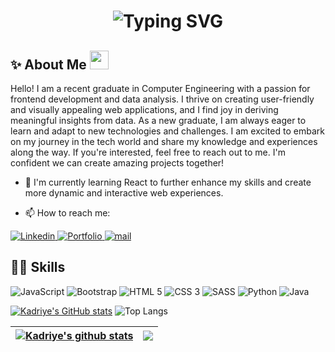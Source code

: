 <!--![Your SVG Image](dynamic_header.svg)-->

<div align="center">
    <h1>
        <img src="https://readme-typing-svg.herokuapp.com?font=Jetbrains+mono&size=40&duration=3000&color=33FF33&center=true&vCenter=true&width=435&lines=Hi+👋🏻;I'm+Kadriye+Demirci;This+is+my+Github;" alt="Typing SVG"/>
    </h1>
</div>
<h2>✨ About Me <img height="30" src="https://raw.githubusercontent.com/innng/innng/master/assets/kyubey.gif"> </h2>

<p >
   Hello! I am a recent graduate in Computer Engineering with a passion for frontend development and data analysis. I thrive on creating user-friendly and visually appealing web applications, and I find joy in deriving meaningful insights from data. As a new graduate, I am always eager to learn and adapt to new technologies and challenges. I am excited to embark on my journey in the tech world and share my knowledge and experiences along the way. If you're interested, feel free to reach out to me. I'm confident we can create amazing projects together!
</p>

- 🌱 I'm currently learning React to further enhance my skills and create more dynamic and interactive web experiences.

- 📫 How to reach me:

<div>
    <a href="https://www.linkedin.com/in/kadriye-demirci-3676b8203/">
        <img src="https://img.shields.io/badge/LINKEDIN-blue?color=blue" alt="Linkedin">
    </a>
    <a href="https://www.linkedin.com/in/kadriye-demirci-3676b8203/">
        <img  src="https://img.shields.io/badge/MY_PORTFOLIO-%23F36686?logo=4chan" alt="Portfolio">
    </a>
    <a href="mailto:kadriyedemirci773@gmail.com">
        <img  src="https://img.shields.io/badge/Kadriye_Demirci-%23ff0000?logo=gmail&logoColor=white" alt="mail">
    </a>
</div>



<h2>🤹🏻 Skills</h2>
<div>
    <img src="https://img.shields.io/badge/JAVASCRIPT-%23F7DF1E?style=for-the-badge&logo=javascript&logoColor=black" alt="JavaScript">
    <img src="https://img.shields.io/badge/bootstrap-%237952B3?style=for-the-badge&logo=bootstrap&logoColor=white" alt="Bootstrap">
    <img src="https://img.shields.io/badge/HTML_5-%23E34F26?style=for-the-badge&logo=html5&logoColor=white" alt="HTML 5">
    <img src="https://img.shields.io/badge/CSS_3-%231572B6?style=for-the-badge&logo=css&logoColor=white" alt="CSS 3">
    <img src="https://img.shields.io/badge/SASS-%23CC6699?style=for-the-badge&logo=sass&logoColor=white" alt="SASS"> 
    <img src="https://img.shields.io/badge/python-%233776AB?style=for-the-badge&logo=python&logoColor=white" alt="Python">
    <img src="https://img.shields.io/badge/Java-orange?style=for-the-badge&logoColor=white" alt="Java">
</div>

[![Kadriye's GitHub stats](https://github-readme-stats.vercel.app/api?username=Sularada)](https://github.com/anuraghazra/github-readme-stats)
![Top Langs](https://github-readme-stats.vercel.app/api/top-langs/?username=Sularada&layout=donut)

<table>
<thead>
<tr>
<th><a href="https://github.com/anuraghazra/github-readme-stats"><img align="center" src="https://camo.githubusercontent.com/5a284aa3e9c01ccf99d22cc5c6f5a64b3ff3948dad4f0e2cbdc6b28a1710ace4/68747470733a2f2f6769746875622d726561646d652d73746174732e76657263656c2e6170702f6170693f757365726e616d653d616e7572616768617a72612673686f775f69636f6e733d7472756526696e636c7564655f616c6c5f636f6d6d6974733d74727565267468656d653d627565667926686964655f626f726465723d74727565" alt="Kadriye's github stats" data-canonical-src="https://github-readme-stats.vercel.app/api?username=Sularada&amp;show_icons=true&amp;include_all_commits=true&amp;theme=buefy&amp;hide_border=true" style="max-width: 100%;"></a></th>
<th><a href="https://github.com/anuraghazra/github-readme-stats"><img align="center" src="https://camo.githubusercontent.com/ba28bbdf8b54946e9f1ee4bc7ad9b26977f064fe24618f622685e208aeee5e30/68747470733a2f2f6769746875622d726561646d652d73746174732e76657263656c2e6170702f6170692f746f702d6c616e67732f3f757365726e616d653d616e7572616768617a7261266c61796f75743d636f6d70616374267468656d653d627565667926686964655f626f726465723d74727565" data-canonical-src="https://github-readme-stats.vercel.app/api/top-langs/?username=Sularada&amp;layout=compact&amp;theme=buefy&amp;hide_border=true" style="max-width: 100%;"></a></th>
</tr>
</thead>
</table>







<!--
**Sularada/Sularada** is a ✨ _special_ ✨ repository because its `README.md` (this file) appears on your GitHub profile.

Here are some ideas to get you started:

- 🔭 I’m currently working on ...
- 🌱 I’m currently learning ...
- 👯 I’m looking to collaborate on ...
- 🤔 I’m looking for help with ...
- 💬 Ask me about ...
- 📫 How to reach me: ...
- 😄 Pronouns: ...
- ⚡ Fun fact: ...
-->

